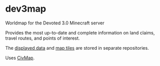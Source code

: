 # dev3map

Worldmap for the Devoted 3.0 Minecraft server

Provides the most up-to-date and complete information on land claims, travel routes, and points of interest.

The [displayed data](https://github.com/dev3map/data)
and [map tiles](https://github.com/dev3map/tiles)
are stored in separate repositories.

Uses [CivMap](https://github.com/Gjum/CivMap).
